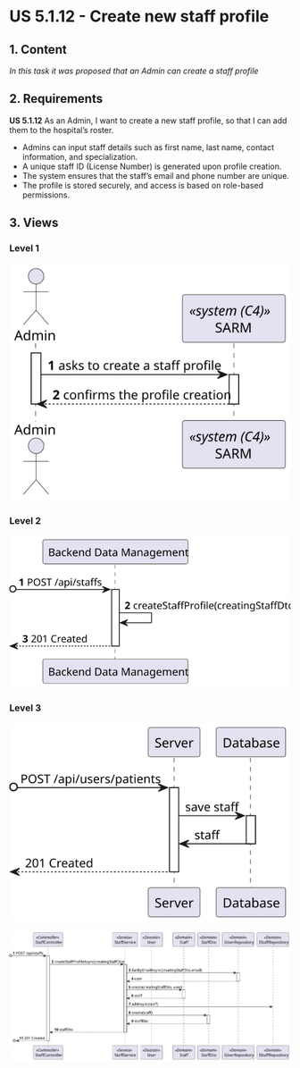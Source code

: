 # US 5.1.12 - Create new staff profile

##  1. Content

*In this task it was proposed that an Admin can create a staff profile*

## 2. Requirements

**US 5.1.12**  As an Admin, I want to create a new staff profile, so that I can add them to the hospital’s roster.

- Admins can input staff details such as first name, last name, contact information, and specialization.
- A unique staff ID (License Number) is generated upon profile creation.
- The system ensures that the staff’s email and phone number are unique.
- The profile is stored securely, and access is based on role-based permissions.

## 3. Views

### Level 1

![Process view level 1](views/level1/process-view.svg)

### Level 2

![Process ciew level 2](views/level2/process-view.svg)

### Level 3

![Process ciew level 3](views/level3/process-view.svg)

![Process ciew level 3](views/level3/process-view-2.svg)